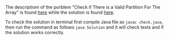 The descriptiom of the porblem "Check if There is a Valid Partition For The Array" is found [here](https://leetcode.com/problems/check-if-there-is-a-valid-partition-for-the-array/description/) while the solution is found [here](https://github.com/aurimas13/Solutions-To-Problems/blob/main/LeetCode/Java%20Solutions/Check%20if%20There%20is%20a%20Valid%20Partition%20For%20The%20Array/check.java).

To check the solution in terminal first compile Java file as `javac check.java`, then run the command as follows `java Solution` and it will check tests and if the solution works correctly.
